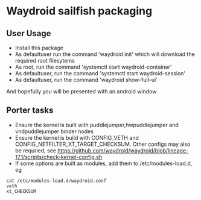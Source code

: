 # Waydroid sailfish packaging

## User Usage

* Install this package
* As defaultuser run the command 'waydroid init' which will download the required root filesytems
* As root, run the command 'systemctl start waydroid-container'
* As defaultuser, run the command 'systemctl start waydroid-session'
* As defaultuser, run the command 'waydroid show-full-ui'

And hopefully you will be presented with an android window

## Porter tasks

* Ensure the kernel is built with puddlejumper,hwpuddlejumper and vndpuddlejumper binder nodes
* Ensure the kernel is build with CONFIG_VETH and CONFIG_NETFILTER_XT_TARGET_CHECKSUM.  Other configs may also be requried, see https://github.com/waydroid/waydroid/blob/lineage-17.1/scripts/check-kernel-config.sh
* If some options are built as modules, add them to /etc/modules-load.d, eg
  
```
cat /etc/modules-load.d/waydroid.conf 
veth
xt_CHECKSUM
```
